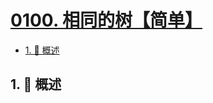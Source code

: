 # [0100. 相同的树【简单】](https://github.com/Tdahuyou/TNotes.leetcode/tree/main/notes/0100.%20%E7%9B%B8%E5%90%8C%E7%9A%84%E6%A0%91%E3%80%90%E7%AE%80%E5%8D%95%E3%80%91)

<!-- region:toc -->

- [1. 📝 概述](#1--概述)

<!-- endregion:toc -->

## 1. 📝 概述
